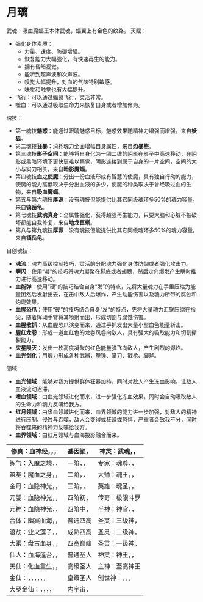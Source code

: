 # 月璃

武魂：吸血魔蝠王本体武魂，蝠翼上有金色的纹路。
天赋：
* 强化身体素质：
    * 力量、速度、防御增强。
    * 恢复能力大幅强化，有快速再生的能力。
    * 拥有昏暗视觉。
    * 能听到超声波和次声波。
    * 嗅觉大幅提升，对血的气味特别敏感。
    * 味觉和触觉也有大幅提升。
* 飞行：可以通过蝠翼飞行，灵活非常。
* 噬血：可以通过吸取生命力来恢复自身或者增加修为。

魂技：
* 第一魂技**魅惑**：能通过眼睛魅惑目标，魅惑效果随精神力增强而增强，来自**妖狐**。
* 第二魂技**狂暴**：消耗魂力全面增幅自身属性，来自**恐暴熊**。
* 第三魂技**影子空间**：能够将自身化为一团二维的阴影在影子中高速移动，在阴影或黑暗环境下更快更难以察觉，阴影连接到属于自身的一片空间，空间的大小与实力相关，来自**暗影魔蝠**。
* 第四魂技**血之使魔**：分出一份血液形成有智慧的使魔，具有独自行动的能力，使魔的能力高低取决于分出血液的多少，使魔的种类取决于曾经吸过血的生物，来自**吸血魔蝠**。
* 第五与第六魂技**厚源**：没有魂技但能提供比其它同级魂环多50%的魂力容量，来自**镇岳龟**。
* 第七魂技**武魂真身**：全属性强化，获得超强再生能力，只要大脑和心脏不被破坏都能自我修复，来自**地龙巨蜥**。
* 第八与第九魂技**厚源**：没有魂技但能提供比其它同级魂环多50%的魂力容量，来自**镇岳龟**。

自创魂技：
* **魂流**：魂力高级控制技巧，灵活的分配魂力强化身体防御或者强化攻击力。
* **瞬闪**：使用“凝”的技巧将魂力凝聚在脚底或者翅膀，然后定向爆发产生瞬时推力进行高速移动。
* **血能弹**：使用“硬”的技巧结合自身“发”的特点，先将大量魂力在手里压缩为能量团然后发射出去，在击中敌人后爆炸，产生动能伤害以及魂力所带的腐蚀和灼烧效果。
* **血腥恐爪**：使用“硬”的技巧结合自身“发”的特点，先将大量魂力汇聚压缩在指尖，随着挥动手臂将其喷射而出，形成切割与腐蚀伤害。
* **血腥散抓**：从血腥恐爪演变而来，通过手抓发出大量小型血色能量斩击。
* **腥红龙卷**：形成一道血红色的龙卷风卷向敌人，具有强大的吸取能力和切割撕裂能力。
* **灾星陨灭**：发出一枚高度凝聚的红色能量弹飞向敌人，产生剧烈的爆炸。
* **血光剑化**：用魂力形成各种武器，拳锤、掌刀、戳枪、脚斧。

领域：
* **血光领域**：能够对我方提供群体狂暴加持，同时对敌人产生冻血影响，让敌人血液流动迟滞。
* **嗜血领域**：由血光领域进化而来，进一步强化冻血效果，同时会自动吸取敌人的生命力和魂力反哺给我方。
* **红月领域**：由嗜血领域进化而来，血界领域的能力进一步加强，对敌人的精神进行压制、侵蚀与吞噬，敌人会变得或狂躁或恐惧，严重者会敌我不分，同时将吞噬来的精神力反哺给我方。
* **血界领域**：由红月领域与血海投影融合而来。

|修真：血神经，，，|基因锁，|神灵：武魂，，|
|---|---|---|
|练气：入魔之境，，|一阶，，|专家：魂尊，，|
|筑基：魔血之身，，|二阶，，|大师：魂王，，|
|金丹：血隐神光，，|三阶，，|英雄：魂圣，，|
|元婴：血隐神光，，|四阶初，|传奇：极限斗罗|
|元神：血隐神光，，|四阶中，|半神：神官，，|
|合体：幽冥血海，，|普通四高|圣灵：三级神，|
|渡劫：业火莲子，，|成熟四高|圣灵：二级神，|
|大乘：盘古血身，，|四高巅峰|圣灵：一级神，|
|仙人：血海莲台，，|普通圣人|神灵：神王，，|
|天仙：化血重生，，|高级圣人|主神：至高神王|
|金仙：，，，，，，|皇级圣人|创世神：，，，|
|大罗金仙：，，，，|内宇宙，|